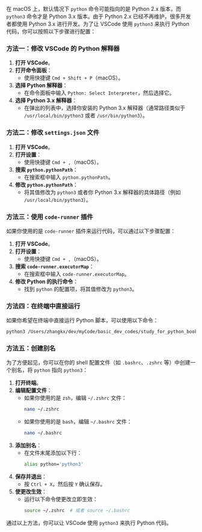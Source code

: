 在 macOS 上，默认情况下 `python` 命令可能指向的是 Python 2.x 版本，而 `python3` 命令才是 Python 3.x 版本。由于 Python 2.x 已经不再维护，很多开发者都使用 Python 3.x 进行开发。为了让 VSCode 使用 `python3` 来执行 Python 代码，你可以按照以下步骤进行配置：

### 方法一：修改 VSCode 的 Python 解释器

1. **打开 VSCode**。
2. **打开命令面板**：
   - 使用快捷键 `Cmd + Shift + P`（macOS）。
3. **选择 Python 解释器**：
   - 在命令面板中输入 `Python: Select Interpreter`，然后选择它。
4. **选择 Python 3.x 解释器**：
   - 在弹出的列表中，选择你安装的 Python 3.x 解释器（通常路径类似于 `/usr/local/bin/python3` 或者 `/usr/bin/python3`）。

### 方法二：修改 `settings.json` 文件

1. **打开 VSCode**。
2. **打开设置**：
   - 使用快捷键 `Cmd + ,`（macOS）。
3. **搜索 `python.pythonPath`**：
   - 在搜索框中输入 `python.pythonPath`。
4. **修改 `python.pythonPath`**：
   - 将其值修改为 `python3` 或者你 Python 3.x 解释器的具体路径（例如 `/usr/local/bin/python3`）。

### 方法三：使用 `code-runner` 插件

如果你使用的是 `code-runner` 插件来运行代码，可以通过以下步骤配置：

1. **打开 VSCode**。
2. **打开设置**：
   - 使用快捷键 `Cmd + ,`（macOS）。
3. **搜索 `code-runner.executorMap`**：
   - 在搜索框中输入 `code-runner.executorMap`。
4. **修改 Python 的执行命令**：
   - 找到 `python` 的配置项，将其值修改为 `python3`。

### 方法四：在终端中直接运行

如果你希望在终端中直接运行 Python 脚本，可以使用以下命令：

```bash
python3 /Users/zhangkx/dev/myCode/basic_dev_codes/study_for_python_book/c15/mpl_squares.py
```

### 方法五：创建别名

为了方便起见，你可以在你的 shell 配置文件（如 `.bashrc`、`.zshrc` 等）中创建一个别名，将 `python` 指向 `python3`：

1. **打开终端**。
2. **编辑配置文件**：
   - 如果你使用的是 `zsh`，编辑 `~/.zshrc` 文件：
     ```bash
     nano ~/.zshrc
     ```
   - 如果你使用的是 `bash`，编辑 `~/.bashrc` 文件：
     ```bash
     nano ~/.bashrc
     ```
3. **添加别名**：
   - 在文件末尾添加以下行：
     ```bash
     alias python='python3'
     ```
4. **保存并退出**：
   - 按 `Ctrl + X`，然后按 `Y` 确认保存。
5. **使更改生效**：
   - 运行以下命令使更改立即生效：
     ```bash
     source ~/.zshrc  # 或者 source ~/.bashrc
     ```

通过以上方法，你可以让 VSCode 使用 `python3` 来执行 Python 代码。